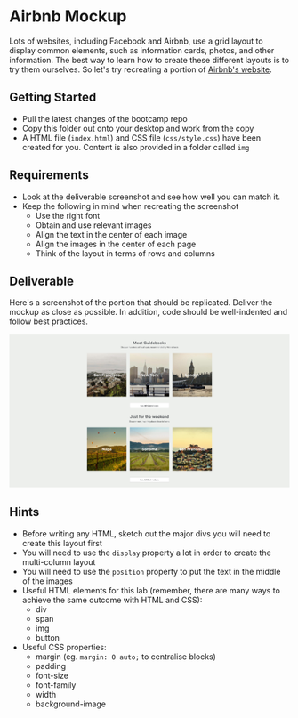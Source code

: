 # Airbnb Mockup

Lots of websites, including Facebook and Airbnb, use a grid layout to display common elements, such as information cards, photos, and other information. The best way to learn how to create these different layouts is to try them ourselves. So let's try recreating a portion of [Airbnb's website](https://www.airbnb.com/).

## Getting Started
* Pull the latest changes of the bootcamp repo
* Copy this folder out onto your desktop and work from the copy
* A HTML file (`index.html`) and CSS file (`css/style.css`) have been created for you. Content is also provided in a folder called `img`

## Requirements
* Look at the deliverable screenshot and see how well you can match it.
* Keep the following in mind when recreating the screenshot
  * Use the right font
  * Obtain and use relevant images
  * Align the text in the center of each image
  * Align the images in the center of each page
  * Think of the layout in terms of rows and columns

## Deliverable

Here's a screenshot of the portion that should be replicated. Deliver the mockup as close as possible. In addition, code should be well-indented and follow best practices.

![Solution](solution.jpg)

## Hints

* Before writing any HTML, sketch out the major divs you will need to create this layout first
* You will need to use the `display` property a lot in order to create the multi-column layout
* You will need to use the `position` property to put the text in the middle of the images
* Useful HTML elements for this lab (remember, there are many ways to achieve the same outcome with HTML and CSS):
  * div
  * span
  * img
  * button
* Useful CSS properties:
  * margin (eg. `margin: 0 auto;` to centralise blocks)
  * padding
  * font-size
  * font-family
  * width
  * background-image